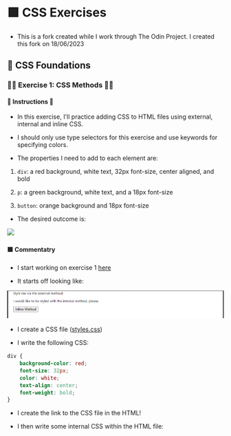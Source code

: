 # 🟪 CSS Exercises

* This is a fork created while I work through The Odin Project. I created this fork on 18/06/2023

## 🧠 CSS Foundations

### 👨‍💻 Exercise 1: CSS Methods 👨‍💻 

#### 📜 Instructions 📜

* In this exercise, I'll practice adding CSS to HTML files using external, internal and inline CSS.

* I should only use type selectors for this exercise and use keywords for specifying colors.

* The properties I need to add to each element are:

1) `div`: a red background, white text, 32px font-size, center aligned, and bold

2) `p`: a green background, white text, and a 18px font-size

3) `button`: orange background and 18px font-size

* The desired outcome is:

![](/foundations/01-css-methods/desired-outcome.png)

#### 🟦 Commentatry

* I start working on exercise 1 [here](/foundations-solutions/01-css-methods/) 

* It starts off looking like:

![](2023-06-18-20-07-57.png)

* I create a CSS file ([styles.css](/foundations-solutions/01-css-methods/styles.css))

* I write the following CSS:

```css
div {
    background-color: red;
    font-size: 32px;
    color: white;
    text-align: center;
    font-weight: bold;
}
```

* I create the link to the CSS file in the HTML!

* I then write some internal CSS within the HTML file:

